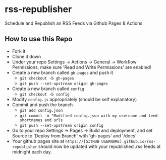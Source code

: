 # rss-republisher
Schedule and Republish an RSS Feeds via Github Pages &amp; Actions

## How to use this Repo
* Fork it
* Clone it down
* Under your repo Settings -> Actions -> General -> Workflow Permissions, make sure 'Read and Write Permissions' are enabled!
* Create a new branch called `gh-pages` and push it
	* `git checkout -b gh-pages`
	* `git push --set-upstream origin gh-pages`
* Create a new branch called `config`
	* `git checkout -b config`
* Modify `config.js` appropriately (should be self explanatory)
* Commit and push the branch
	* `git add config.json`
	* `git commit -m "Modified config.json with my username and feed shortnames and urls`
	* `git push --set-upstream origin config`
* Go to your repo Settings -> Pages -> Build and deployment, and set Source to 'Deploy from Branch' with 'gh-pages' and '/docs'
* Your github pages site at `https://[GITHUB USERNAME].github.io/rss-republisher` should now be updated with your republished .rss feeds at midnight each day.
